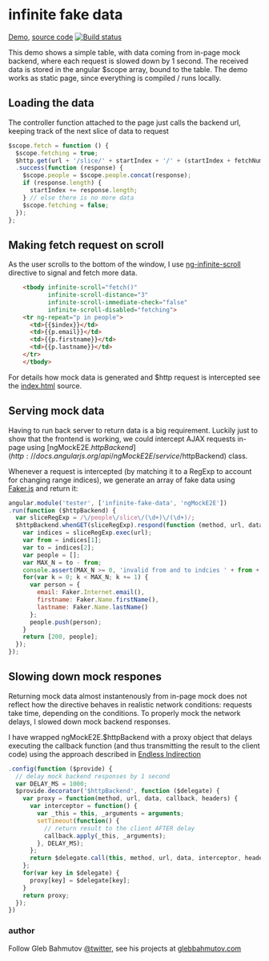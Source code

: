 # infinite fake data

[Demo](http://glebbahmutov.com/infinite-fake-data/),
[source code](https://github.com/bahmutov/infinite-fake-data)
[![Build status][infinite-fake-data-ci-image] ][infinite-fake-data-ci-url]

[infinite-fake-data-ci-image]: https://travis-ci.org/bahmutov/infinite-fake-data.png?branch=master
[infinite-fake-data-ci-url]: https://travis-ci.org/bahmutov/infinite-fake-data

This demo shows a simple table, with data coming from in-page mock backend,
where each request is slowed down by 1 second.
The received data is stored in the angular $scope array, bound to the table.
The demo works as static page, since everything is compiled / runs locally.

## Loading the data

The controller function attached to the page just calls the backend url,
keeping track of the next slice of data to request

```js
$scope.fetch = function () {
  $scope.fetching = true;
  $http.get(url + '/slice/' + startIndex + '/' + (startIndex + fetchNumber))
  .success(function (response) {
    $scope.people = $scope.people.concat(response);
    if (response.length) {
      startIndex += response.length;
    } // else there is no more data
    $scope.fetching = false;
  });
};
```

## Making fetch request on scroll

As the user scrolls to the bottom of the window, I use
[ng-infinite-scroll](http://binarymuse.github.io/ngInfiniteScroll/index.html)
directive to signal and fetch more data.

```html
    <tbody infinite-scroll="fetch()"
           infinite-scroll-distance="3"
           infinite-scroll-immediate-check="false"
           infinite-scroll-disabled="fetching">
    <tr ng-repeat="p in people">
      <td>{{$index}}</td>
      <td>{{p.email}}</td>
      <td>{{p.firstname}}</td>
      <td>{{p.lastname}}</td>
    </tr>
    </tbody>
```

For details how mock data is generated and $http request is intercepted see
the [index.html](index.html) source.

## Serving mock data

Having to run back server to return data is a big requirement.
Luckily just to show that the frontend is working, we could intercept AJAX
requests in-page using
[ngMockE2E.$httpBackend](http://docs.angularjs.org/api/ngMockE2E/service/$httpBackend)
class.

Whenever a request is intercepted (by matching it to a RegExp to account for changing range indices),
we generate an array of fake data using [Faker.js](https://github.com/marak/Faker.js/) and
return it:

```js
angular.module('tester', ['infinite-fake-data', 'ngMockE2E'])
.run(function ($httpBackend) {
  var sliceRegExp = /\/people\/slice\/(\d+)\/(\d+)/;
  $httpBackend.whenGET(sliceRegExp).respond(function (method, url, data) {
    var indices = sliceRegExp.exec(url);
    var from = indices[1];
    var to = indices[2];
    var people = [];
    var MAX_N = to - from;
    console.assert(MAX_N >= 0, 'invalid from and to indcies ' + from + ', ' + to);
    for(var k = 0; k < MAX_N; k += 1) {
      var person = {
        email: Faker.Internet.email(),
        firstname: Faker.Name.firstName(),
        lastname: Faker.Name.lastName()
      };
      people.push(person);
    }
    return [200, people];
  });
});
```

## Slowing down mock respones

Returning mock data almost instantenously from in-page mock does not
reflect how the directive behaves in realistic network conditions:
requests take time, depending on the conditions. To properly mock
the network delays, I slowed down mock backend responses.

I have wrapped ngMockE2E.$httpBackend with a proxy object
that delays executing the callback function (and thus transmitting the
result to the client code) using the approach described in
[Endless Indirection](http://endlessindirection.wordpress.com/2013/05/18/angularjs-delay-response-from-httpbackend/)

```js
.config(function ($provide) {
  // delay mock backend responses by 1 second
  var DELAY_MS = 1000;
  $provide.decorator('$httpBackend', function ($delegate) {
    var proxy = function(method, url, data, callback, headers) {
      var interceptor = function() {
        var _this = this, _arguments = arguments;
        setTimeout(function() {
          // return result to the client AFTER delay
          callback.apply(_this, _arguments);
        }, DELAY_MS);
      };
      return $delegate.call(this, method, url, data, interceptor, headers);
    };
    for(var key in $delegate) {
      proxy[key] = $delegate[key];
    }
    return proxy;
  });
})
```

### author

Follow Gleb Bahmutov [@twitter](https://twitter.com/bahmutov),
see his projects at [glebbahmutov.com](http://glebbahmutov.com/)
